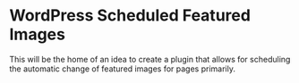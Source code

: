 WordPress Scheduled Featured Images
================================

This will be the home of an idea to create a plugin that allows for scheduling the automatic change of featured images for pages primarily.
